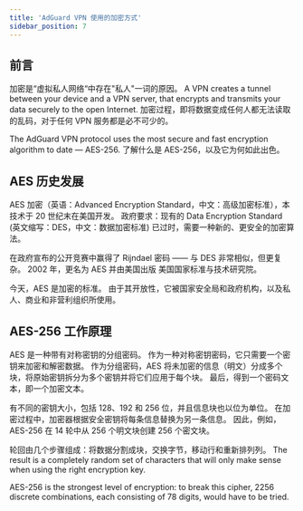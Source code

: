 ```yaml
---
title: 'AdGuard VPN 使用的加密方式'
sidebar_position: 7
---
```


## 前言

加密是“虚拟私人网络“中存在"私人"一词的原因。 A VPN creates a tunnel between your device and a VPN server, that encrypts and transmits your data securely to the open Internet. 加密过程，即将数据变成任何人都无法读取的乱码，对于任何 VPN 服务都是必不可少的。

The AdGuard VPN protocol uses the most secure and fast encryption algorithm to date — AES-256. 了解什么是 AES-256，以及它为何如此出色。

## AES 历史发展

AES 加密（英语：Advanced Encryption Standard，中文：高级加密标准），本技术于 20 世纪末在美国开发。 政府要求：现有的 Data Encryption Standard (英文缩写：DES，中文：数据加密标准) 已过时，需要一种新的、更安全的加密算法。

在政府宣布的公开竞赛中赢得了 Rijndael 密码 —— 与 DES 非常相似，但更复杂。 2002 年，更名为 AES 并由美国出版 美国国家标准与技术研究院。

今天，AES 是加密的标准。 由于其开放性，它被国家安全局和政府机构，以及私人、商业和非营利组织所使用。

## AES-256 工作原理

AES 是一种带有对称密钥的分组密码。 作为一种对称密钥密码，它只需要一个密钥来加密和解密数据。 作为分组密码，AES 将未加密的信息（明文）分成多个块，将原始密钥拆分为多个密钥并将它们应用于每个块。 最后，得到一个密码文本，即一个加密文本。

有不同的密钥大小，包括 128、192 和 256 位，并且信息块也以位为单位。 在加密过程中，加密器根据安全密钥将每条信息替换为另一条信息。 因此，例如，AES-256 在 14 轮中从 256 个明文块创建 256 个密文块。

轮回由几个步骤组成：将数据分割成块，交换字节，移动行和重新排列列。 The result is a completely random set of characters that will only make sense when using the right encryption key.

AES-256 is the strongest level of encryption: to break this cipher, 2256 discrete combinations, each consisting of 78 digits, would have to be tried.

